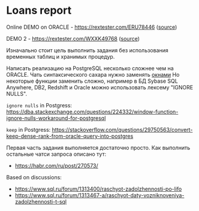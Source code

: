 # Loans report

Online DEMO on ORACLE - https://rextester.com/ERU78446 ([source](https://github.com/ink-ru/loans_sql/blob/master/oracle2.sql))

DEMO 2 - https://rextester.com/WXXK49768 ([source](https://github.com/ink-ru/loans_sql/blob/master/oracle.sql))

Изначально стоит цель выполнить задания без использования временных таблиц и хранимых процедур.

Написать реализацию на PostgreSQL несколько сложнее чем на ORACLE. Чать синтаксического сахара нужно заменять [окнами](https://habr.com/ru/post/268983/) Но некоторые функции заменить сложно, например в БД Sybase SQL Anywhere, DB2, Redshift и Oracle можно использовать лексему "IGNORE NULLS".

`ignore nulls` in Postgress:
https://dba.stackexchange.com/questions/224332/window-function-ignore-nulls-workaround-for-postgresql

`keep` in Postgress:
https://stackoverflow.com/questions/29750563/convert-keep-dense-rank-from-oracle-query-into-postgres

Первая часть задания выполняется достаточно просто. Как выполнить остальные чатси запроса описано тут:
* https://habr.com/ru/post/270573/

Based on discussions:
* https://www.sql.ru/forum/1313400/raschyot-zadolzhennosti-po-lifo
* https://www.sql.ru/forum/1313467-a/raschyot-daty-vozniknoveniya-zadolzhennosti-t-sql
